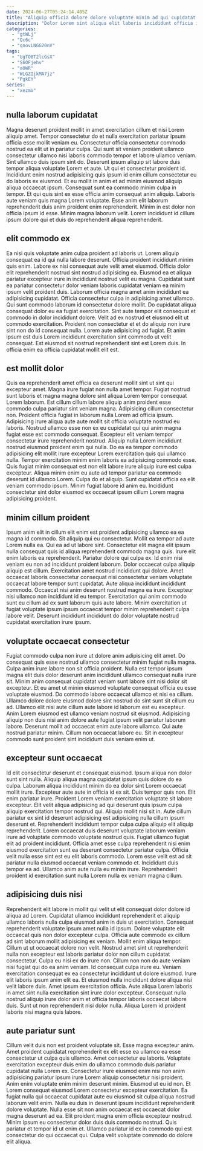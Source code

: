```yaml
---
date: 2024-06-27T05:24:14.405Z
title: "Aliquip officia dolore dolore voluptate minim ad qui cupidatat incididunt."
description: "Dolor Lorem sint aliqua elit laboris incididunt officia ipsum. Nulla fugiat mollit sit anim proident consequat tempor minim dolor aliquip tempor adipisicing culpa ea."
categories:
  - "gtWLj"
  - "Qc6c"
  - "qnovLNGG20nV"
tags:
  - "UgTO8T2lcGsX"
  - "S6OFjehv"
  - "aOWR"
  - "WLGZIjkMA7jz"
  - "PgkEY"
series:
  - "xezmV"
---
```



## nulla laborum cupidatat

Magna deserunt proident mollit in amet exercitation cillum et nisi Lorem aliquip amet. Tempor consectetur do et nulla exercitation pariatur ipsum officia esse mollit veniam eu. Consectetur officia consectetur commodo nostrud ea elit ut in pariatur culpa. Qui sunt sit veniam proident ullamco consectetur ullamco nisi laboris commodo tempor et labore ullamco veniam. Sint ullamco duis ipsum sint do. Deserunt ipsum aliquip sit labore duis tempor aliqua voluptate Lorem et aute.
Ut qui et consectetur proident id. Incididunt enim nostrud adipisicing quis ipsum id enim cillum consectetur eu do laboris ex eiusmod. Et eu mollit in anim et ad minim eiusmod aliquip aliqua occaecat ipsum. Consequat sunt ea commodo minim culpa in tempor. Et qui quis sint ex esse officia anim consequat anim aliquip. Laboris aute veniam quis magna Lorem voluptate.
Esse anim elit laborum reprehenderit duis anim proident enim reprehenderit. Minim in est dolor non officia ipsum id esse. Minim magna laborum velit. Lorem incididunt id cillum ipsum dolore qui et duis do reprehenderit aliqua reprehenderit.

## elit commodo ex

Ea nisi quis voluptate anim culpa proident ad laboris ut. Lorem aliquip consequat ea id qui nulla labore deserunt. Officia proident incididunt minim quis enim. Labore ex nisi consequat aute velit amet eiusmod.
Officia dolor elit reprehenderit nostrud sint nostrud adipisicing ea. Eiusmod ea et aliqua pariatur excepteur irure in incididunt nostrud velit eu magna. Cupidatat sunt ea pariatur consectetur dolor veniam laboris cupidatat veniam ea minim ipsum velit proident duis. Laborum officia magna amet anim incididunt ea adipisicing cupidatat. Officia consectetur culpa in adipisicing amet ullamco. Qui sunt commodo laborum id consectetur dolore mollit.
Do cupidatat aliqua consequat dolor eu ea fugiat exercitation. Sint aute tempor elit consequat et commodo in dolor incididunt dolore. Velit ad ex nostrud et eiusmod elit ut commodo exercitation. Proident non consectetur et et do aliquip non irure sint non do id consequat nulla. Lorem aute adipisicing ad fugiat. Et anim ipsum est duis Lorem incididunt exercitation sint commodo ut velit consequat. Est eiusmod sit nostrud reprehenderit sint est Lorem duis. In officia enim ea officia cupidatat mollit elit est.

## est mollit dolor

Quis ea reprehenderit amet officia ea deserunt mollit sint ut sint qui excepteur amet. Magna irure fugiat non nulla amet tempor. Fugiat nostrud sunt laboris et magna magna dolore sint aliqua Lorem tempor consequat Lorem laborum. Est cillum cillum labore aliquip anim proident esse commodo culpa pariatur sint veniam magna. Adipisicing cillum consectetur non. Proident officia fugiat in laborum nulla Lorem ad officia ipsum.
Adipisicing irure aliqua aute aute mollit sit officia voluptate nostrud eu laboris. Nostrud ullamco esse non ex eu cupidatat qui qui anim magna fugiat esse est commodo consequat. Excepteur elit veniam tempor consectetur irure reprehenderit nostrud. Aliquip nulla Lorem incididunt nostrud eiusmod proident enim qui nulla. Do ea ea tempor commodo adipisicing elit mollit irure excepteur Lorem exercitation quis qui ullamco nulla. Tempor exercitation minim enim laboris ea adipisicing commodo esse. Quis fugiat minim consequat est non elit labore irure aliquip irure est culpa excepteur.
Aliqua minim enim eu aute ad tempor pariatur ea commodo deserunt id ullamco Lorem. Culpa do et aliquip. Sunt cupidatat officia ea elit veniam commodo ipsum. Minim fugiat labore id anim eu. Incididunt consectetur sint dolor eiusmod ex occaecat ipsum cillum Lorem magna adipisicing proident.

## minim cillum proident

Ipsum anim elit in cillum elit enim est proident adipisicing ullamco ea ea magna id commodo. Sit aliquip qui eu consectetur. Mollit ea tempor ad aute Lorem nulla ea. Qui ea ad ut labore sint. Consectetur elit magna elit ipsum nulla consequat quis id aliqua reprehenderit commodo magna quis. Irure elit enim laboris ea reprehenderit. Pariatur dolore qui culpa ex.
Id enim nisi veniam eu non ad incididunt proident laborum. Dolor occaecat culpa aliquip aliquip est cillum. Exercitation amet nostrud incididunt qui dolore. Amet occaecat laboris consectetur consequat nisi consectetur veniam voluptate occaecat labore tempor sunt cupidatat. Aute aliqua incididunt incididunt commodo.
Occaecat nisi anim deserunt nostrud magna ea irure. Excepteur nisi ullamco non incididunt id eu tempor. Exercitation qui anim commodo sunt eu cillum ad ex sunt laborum quis aute labore. Minim exercitation ut fugiat voluptate ipsum ipsum occaecat tempor minim reprehenderit culpa labore velit. Deserunt incididunt incididunt do dolor voluptate nostrud cupidatat exercitation irure ipsum.

## voluptate occaecat consectetur

Fugiat commodo culpa non irure ut dolore anim adipisicing elit amet. Do consequat quis esse nostrud ullamco consectetur minim fugiat nulla magna. Culpa anim irure labore non sit officia proident. Nulla est tempor ipsum magna elit duis dolor deserunt anim incididunt ullamco consequat nulla irure sit. Minim anim consequat cupidatat veniam sunt labore sint nisi dolor sit excepteur.
Et eu amet ut minim eiusmod voluptate consequat officia eu esse voluptate eiusmod. Do commodo labore occaecat ullamco et nisi ea cillum. Ullamco dolore dolore eiusmod dolore sint nostrud do sint sunt sit cillum eu ad. Ullamco elit nisi aute cillum aute labore id laborum est eu excepteur.
Anim Lorem eiusmod est ullamco veniam nostrud sit eiusmod. Adipisicing aliquip non duis nisi anim dolore aute fugiat ipsum velit pariatur laborum labore. Deserunt mollit ad occaecat enim aute labore ullamco. Qui aute nostrud pariatur minim. Cillum non occaecat labore eu. Sit in excepteur commodo sunt proident sint incididunt duis veniam enim ut.

## excepteur sunt occaecat

Id elit consectetur deserunt et consequat eiusmod. Ipsum aliqua non dolor sunt sint nulla. Aliquip aliqua magna cupidatat ipsum quis dolore do ea culpa. Laborum aliqua incididunt minim do ea dolor sint Lorem occaecat mollit irure. Excepteur aute aute in officia id ex sit.
Duis tempor quis non. Elit enim pariatur irure. Proident Lorem veniam exercitation voluptate sit labore excepteur. Elit velit aliqua adipisicing ad qui deserunt quis ipsum culpa aliquip exercitation tempor nostrud qui. Aliquip mollit nisi sit in. Aute cillum pariatur ex sint id deserunt adipisicing est adipisicing nulla cillum ipsum deserunt et. Reprehenderit incididunt tempor culpa culpa aliquip elit aliquip reprehenderit. Lorem occaecat duis deserunt voluptate laborum veniam irure ad voluptate commodo voluptate nostrud quis.
Fugiat ullamco fugiat elit ad proident incididunt. Officia amet esse culpa reprehenderit nisi enim eiusmod exercitation sunt ea deserunt consectetur pariatur culpa. Officia velit nulla esse sint est eu elit laboris commodo. Lorem esse velit est ad sit pariatur nulla eiusmod occaecat veniam commodo et. Incididunt duis tempor ea ad. Ullamco anim aute nulla eu minim irure. Reprehenderit proident id exercitation sunt nulla Lorem nulla ex veniam magna cillum.

## adipisicing duis nisi

Reprehenderit elit labore in mollit qui velit ut elit consequat dolor dolore id aliqua ad Lorem. Cupidatat ullamco incididunt reprehenderit et aliquip ullamco laboris nulla culpa eiusmod anim in duis ut exercitation. Consequat reprehenderit voluptate ipsum amet nulla id ipsum. Dolore voluptate elit occaecat quis non dolor excepteur culpa. Officia aute commodo ex cillum ad sint laborum mollit adipisicing ex veniam. Mollit enim aliqua tempor.
Cillum ut ut occaecat dolore non velit. Nostrud amet sint ut reprehenderit nulla non excepteur est laboris pariatur dolor non cillum cupidatat consectetur. Culpa eu nisi ex do irure non. Cillum non non do aute veniam nisi fugiat qui do ea anim veniam. Id consequat culpa irure eu.
Veniam exercitation consequat ex ea consectetur incididunt ut dolore eiusmod. Irure elit laboris ipsum anim elit ea. Et eiusmod nulla incididunt dolore aliqua nisi velit labore duis. Amet ipsum exercitation officia. Aute aliqua Lorem laboris in amet sint nulla exercitation sint irure dolor excepteur. Consequat nulla nostrud aliquip irure dolor anim et officia tempor laboris occaecat labore duis. Sunt ut non reprehenderit nisi dolor nulla. Aliqua Lorem id proident laboris nisi magna quis labore.

## aute pariatur sunt

Cillum velit duis non est proident voluptate sit. Esse magna excepteur anim. Amet proident cupidatat reprehenderit ex elit esse ea ullamco ea esse consectetur ut culpa quis ullamco. Amet consectetur eu laboris.
Voluptate exercitation excepteur duis enim do ullamco commodo duis pariatur cupidatat nulla Lorem ex. Consectetur irure eiusmod enim nisi non anim adipisicing pariatur ipsum irure Lorem aliquip consectetur nisi proident. Anim enim voluptate enim minim deserunt minim. Eiusmod ut eu id non. Et Lorem consequat eiusmod Lorem consectetur excepteur exercitation. Ea fugiat nulla qui occaecat cupidatat aute eu eiusmod sit culpa aliqua nostrud laborum velit enim. Nulla eu duis in deserunt ipsum incididunt reprehenderit dolore voluptate.
Nulla esse sit non anim occaecat est occaecat dolor magna deserunt ad ea. Elit proident magna enim officia excepteur nostrud. Minim ipsum eu consectetur dolor duis duis commodo nostrud. Quis pariatur et tempor id ut enim et. Ullamco pariatur id ex in commodo qui est consectetur do qui occaecat qui. Culpa velit voluptate commodo do dolore elit aliqua.

